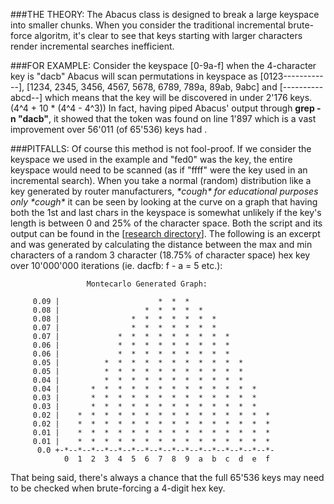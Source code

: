 ###THE THEORY:
The Abacus class is designed to break a large keyspace into smaller chunks. When you 
consider the traditional incremental brute-force algoritm, it's clear  to see that 
keys starting with larger characters render incremental searches inefficient.


###FOR EXAMPLE:
Consider the keyspace [0-9a-f] when the 4-character key is "dacb" Abacus will scan 
permutations in keyspace as [0123------------], [1234, 2345, 3456, 4567, 5678, 6789, 
789a, 89ab, 9abc] and [----------abcd--] which means that the key will be discovered 
in under 2'176 keys. (4^4 + 10 \* (4^4 - 4^3)) In fact, having piped Abacus' output 
through **grep -n "dacb"**, it showed that the token was found on line 1'897 which 
is a vast improvement over 56'011 (of 65'536) keys had .


###PITFALLS:
Of course this method is not fool-proof. If we consider the keyspace we used in the
example and "fed0" was the key, the entire keyspace would need to be scanned (as if 
"ffff" were the key used in an incremental search). When you take a normal (random)
distribution like a key generated by router manufacturers, _\*cough\* for educational 
purposes only \*cough\*_ it can be seen by looking at the curve on a graph that having
both the 1st and last chars  in the keyspace is somewhat unlikely if the key's length
is between 0 and 25% of the character space. Both the script and its output can be 
found in the \[[research directory](https://github.com/lord-aceldama/Knuckle-Shuffle-Suite/tree/master/research)]. 
The following is an excerpt and was generated by calculating the distance between the 
max and min characters of a random 3 character (18.75% of character space) hex key 
over 10'000'000 iterations (ie. dacfb: f - a = 5 etc.):
        
                     Montecarlo Generated Graph:

         0.09 |                      *  *  *                   
         0.08 |                   *  *  *  *  *                
         0.08 |                *  *  *  *  *  *  *             
         0.07 |                *  *  *  *  *  *  *             
         0.07 |             *  *  *  *  *  *  *  *  *          
         0.06 |             *  *  *  *  *  *  *  *  *          
         0.06 |             *  *  *  *  *  *  *  *  *          
         0.05 |          *  *  *  *  *  *  *  *  *  *  *       
         0.05 |          *  *  *  *  *  *  *  *  *  *  *       
         0.04 |          *  *  *  *  *  *  *  *  *  *  *       
         0.04 |       *  *  *  *  *  *  *  *  *  *  *  *  *    
         0.03 |       *  *  *  *  *  *  *  *  *  *  *  *  *    
         0.03 |       *  *  *  *  *  *  *  *  *  *  *  *  *    
         0.02 |    *  *  *  *  *  *  *  *  *  *  *  *  *  *  * 
         0.02 |    *  *  *  *  *  *  *  *  *  *  *  *  *  *  * 
         0.01 |    *  *  *  *  *  *  *  *  *  *  *  *  *  *  * 
         0.01 |    *  *  *  *  *  *  *  *  *  *  *  *  *  *  * 
          0.0 +-*--*--*--*--*--*--*--*--*--*--*--*--*--*--*--*-
                0  1  2  3  4  5  6  7  8  9  a  b  c  d  e  f

That being said,  there's always a chance that the full  65'536  keys may need to be
checked when brute-forcing a 4-digit hex key.
